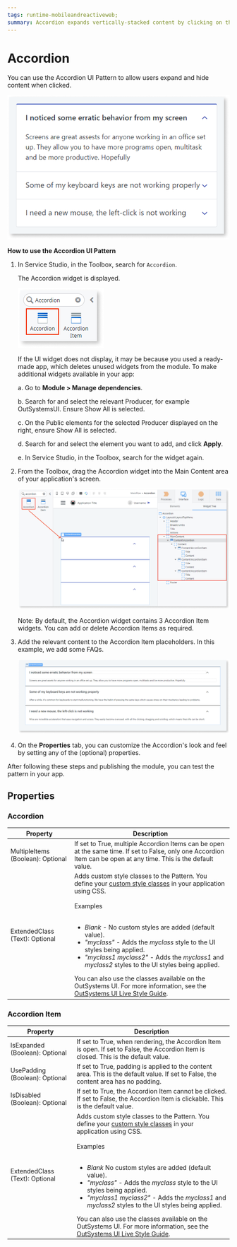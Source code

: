 ```yaml
---
tags: runtime-mobileandreactiveweb;  
summary: Accordion expands vertically-stacked content by clicking on the header.
---
```


# Accordion

You can use the Accordion UI Pattern to allow users expand and hide content when clicked.

![](<images/accordion-2.png>)

**How to use the Accordion UI Pattern**

1. In Service Studio, in the Toolbox, search for `Accordion`.

    The Accordion widget is displayed.

    ![](<images/accordion-4-ss.png>)

    If the UI widget does not display, it may be because you used a ready-made app, which deletes unused widgets from the module. To make additional widgets available in your app:

    a. Go to **Module > Manage dependencies**.

    b. Search for and select the relevant Producer, for example OutSystemsUI. Ensure Show All is selected. 

    c. On the Public elements for the selected Producer displayed on the right, ensure Show All is selected.
    
    d. Search for and select the element you want to add, and click **Apply**. 
    
    e. In Service Studio, in the Toolbox, search for the widget again.

1. From the Toolbox, drag the Accordion widget into the Main Content area of your application's screen.

    ![](<images/accordion-5-ss.png?width=800>)

    Note: By default, the Accordion widget contains 3 Accordion Item widgets. You can add or delete Accordion Items as required.

1. Add the relevant content to the Accordion Item placeholders. In this example, we add some FAQs.
  
    ![](<images/accordion-3-ss.png>)

1. On the **Properties** tab, you can customize the Accordion's look and feel by setting any of the (optional) properties.

After following these steps and publishing the module, you can test the pattern in your app.

## Properties

### Accordion

| Property | Description |
|---|---|
| MultipleItems (Boolean): Optional |  If set to True, multiple Accordion Items can be open at the same time. If set to False, only one Accordion Item can be open at any time. This is the default value. |
| ExtendedClass (Text): Optional  |  Adds custom style classes to the Pattern. You define your [custom style classes](../../../look-feel/css.md) in your application using CSS.<br/><br/>Examples<br/><br/> <ul><li>_Blank_ - No custom styles are added (default value).</li><li>_"myclass"_ - Adds the _myclass_ style to the UI styles being applied.</li><li>_"myclass1 myclass2"_ - Adds the _myclass1_ and _myclass2_ styles to the UI styles being applied.</li></ul>You can also use the classes available on the OutSystems UI. For more information, see the [OutSystems UI Live Style Guide](https://outsystemsui.outsystems.com/StyleGuidePreview/Styles). |

### Accordion Item

| Property | Description |
|---|---|
| IsExpanded (Boolean): Optional  |  If set to True, when rendering, the Accordion Item is open. If set to False, the Accordion Item is closed. This is the default value. |
| UsePadding (Boolean): Optional  |  If set to True, padding is applied to the content area. This is the default value. If set to False, the content area has no padding. |
| IsDisabled (Boolean): Optional  |  If set to True, the Accordion Item cannot be clicked. If set to False, the Accordion Item is clickable. This is the default value. |
| ExtendedClass (Text): Optional  |  Adds custom style classes to the Pattern. You define your [custom style classes](../../../look-feel/css.md) in your application using CSS.<br/><br/>Examples<br/><br/> <ul><li>_Blank_ No custom styles are added (default value).</li><li>_"myclass"_ - Adds the _myclass_ style to the UI styles being applied.</li><li>_"myclass1 myclass2"_ - Adds the _myclass1_ and _myclass2_ styles to the UI styles being applied. </li></ul>You can also use the classes available on the OutSystems UI. For more information, see the [OutSystems UI Live Style Guide](https://outsystemsui.outsystems.com/StyleGuidePreview/Styles). |
